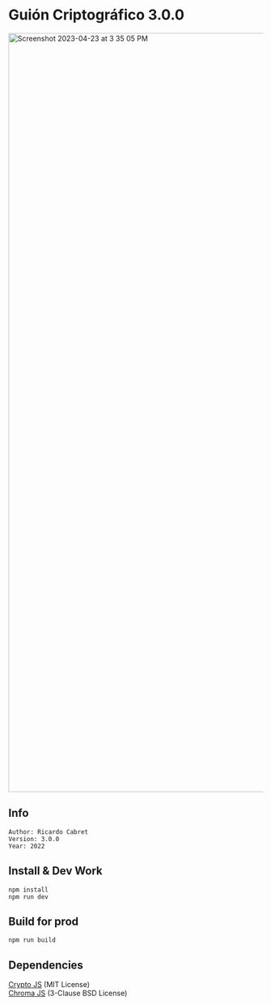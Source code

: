 # Guión Criptográfico 3.0.0

<img width="1497" alt="Screenshot 2023-04-23 at 3 35 05 PM" src="https://user-images.githubusercontent.com/1771926/233861225-017cf0e1-2f81-42e0-ae14-f5c2ce68ef36.png">

## Info
```
Author: Ricardo Cabret 
Version: 3.0.0 
Year: 2022
```

## Install & Dev Work
```
npm install
npm run dev
```

## Build for prod
```
npm run build
```

## Dependencies
[Crypto JS](https://github.com/brix/crypto-js)  (MIT License) <br>
[Chroma JS](https://gka.github.io/chroma.js/)  (3-Clause BSD License)

